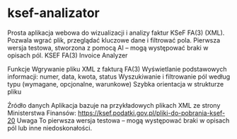 # ksef-analizator
Prosta aplikacja webowa do wizualizacji i analizy faktur KSeF FA(3) (XML). Pozwala wgrać plik, przeglądać kluczowe dane i filtrować pola. Pierwsza wersja testowa, stworzona z pomocą AI – mogą występować braki w opisach pól.
KSEF FA(3) Invoice Analyzer

Funkcje
Wgrywanie pliku XML z fakturą FA(3)
Wyświetlanie podstawowych informacji: numer, data, kwota, status
Wyszukiwanie i filtrowanie pól według typu (wymagane, opcjonalne, warunkowe)
Szybka orientacja w strukturze pliku

Źródło danych
Aplikacja bazuje na przykładowych plikach XML ze strony Ministerstwa Finansów:
https://ksef.podatki.gov.pl/pliki-do-pobrania-ksef-20
Uwaga
To pierwsza wersja testowa – mogą występować braki w opisach pól lub inne niedoskonałości.
